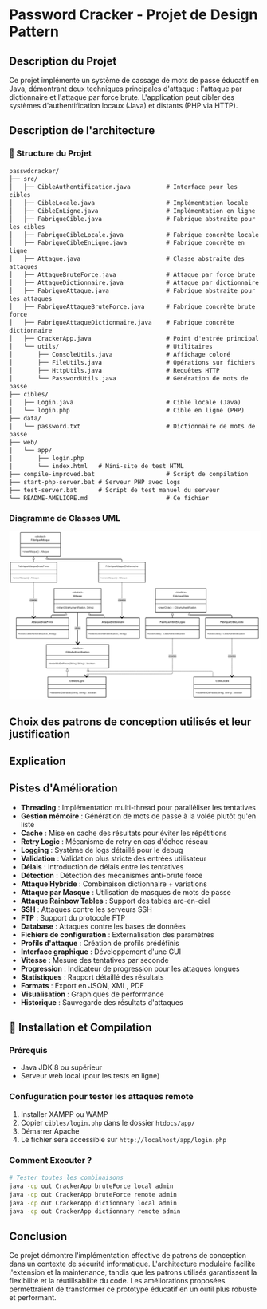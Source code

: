 # Password Cracker - Projet de Design Pattern

## Description du Projet

Ce projet implémente un système de cassage de mots de passe éducatif en Java, démontrant deux techniques principales d'attaque : l'attaque par dictionnaire et l'attaque par force brute. L'application peut cibler des systèmes d'authentification locaux (Java) et distants (PHP via HTTP).


## Description de l'architecture

### 📁 Structure du Projet

```
passwdcracker/
├── src/
│   ├── CibleAuthentification.java          # Interface pour les cibles
│   ├── CibleLocale.java                    # Implémentation locale
│   ├── CibleEnLigne.java                   # Implémentation en ligne
│   ├── FabriqueCible.java                  # Fabrique abstraite pour les cibles
│   ├── FabriqueCibleLocale.java            # Fabrique concrète locale
│   ├── FabriqueCibleEnLigne.java           # Fabrique concrète en ligne
│   ├── Attaque.java                        # Classe abstraite des attaques
│   ├── AttaqueBruteForce.java              # Attaque par force brute
│   ├── AttaqueDictionnaire.java            # Attaque par dictionnaire
│   ├── FabriqueAttaque.java                # Fabrique abstraite pour les attaques
│   ├── FabriqueAttaqueBruteForce.java      # Fabrique concrète brute force
│   ├── FabriqueAttaqueDictionnaire.java    # Fabrique concrète dictionnaire
│   ├── CrackerApp.java                     # Point d'entrée principal
│   └── utils/                              # Utilitaires
│       ├── ConsoleUtils.java               # Affichage coloré
│       ├── FileUtils.java                  # Opérations sur fichiers
│       ├── HttpUtils.java                  # Requêtes HTTP
│       └── PasswordUtils.java              # Génération de mots de passe
├── cibles/
│   ├── Login.java                          # Cible locale (Java)
│   └── login.php                           # Cible en ligne (PHP)
├── data/
│   └── password.txt                        # Dictionnaire de mots de passe
├── web/
│   └── app/
│       ├── login.php
│       └── index.html   # Mini-site de test HTML
├── compile-improved.bat                    # Script de compilation
├── start-php-server.bat # Serveur PHP avec logs
├── test-server.bat      # Script de test manuel du serveur
└── README-AMELIORE.md                      # Ce fichier
```

### Diagramme de Classes UML
![Diagramme de Classes UML - Vue d'ensemble](./diagramme.png)

## Choix des patrons de conception utilisés et leur justification

## Explication

## Pistes d'Amélioration

- **Threading** : Implémentation multi-thread pour paralléliser les tentatives
- **Gestion mémoire** : Génération de mots de passe à la volée plutôt qu'en liste
- **Cache** : Mise en cache des résultats pour éviter les répétitions
- **Retry Logic** : Mécanisme de retry en cas d'échec réseau
- **Logging** : Système de logs détaillé pour le debug
- **Validation** : Validation plus stricte des entrées utilisateur
- **Délais** : Introduction de délais entre les tentatives
- **Détection** : Détection des mécanismes anti-brute force
- **Attaque Hybride** : Combinaison dictionnaire + variations
- **Attaque par Masque** : Utilisation de masques de mots de passe
- **Attaque Rainbow Tables** : Support des tables arc-en-ciel
- **SSH** : Attaques contre les serveurs SSH
- **FTP** : Support du protocole FTP
- **Database** : Attaques contre les bases de données
- **Fichiers de configuration** : Externalisation des paramètres
- **Profils d'attaque** : Création de profils prédéfinis
- **Interface graphique** : Développement d'une GUI
- **Vitesse** : Mesure des tentatives par seconde
- **Progression** : Indicateur de progression pour les attaques longues
- **Statistiques** : Rapport détaillé des résultats
- **Formats** : Export en JSON, XML, PDF
- **Visualisation** : Graphiques de performance
- **Historique** : Sauvegarde des résultats d'attaques


## 🚀 Installation et Compilation

### Prérequis
- Java JDK 8 ou supérieur
- Serveur web local (pour les tests en ligne)


### **Confuguration pour tester les attaques remote**
1. Installer XAMPP ou WAMP
2. Copier `cibles/login.php` dans le dossier `htdocs/app/`
3. Démarrer Apache
4. Le fichier sera accessible sur `http://localhost/app/login.php`

### **Comment Executer ?**
```bash
# Tester toutes les combinaisons
java -cp out CrackerApp bruteForce local admin
java -cp out CrackerApp bruteForce remote admin
java -cp out CrackerApp dictionnary local admin
java -cp out CrackerApp dictionnary remote admin
```


## Conclusion

Ce projet démontre l'implémentation effective de patrons de conception dans un contexte de sécurité informatique. L'architecture modulaire facilite l'extension et la maintenance, tandis que les patrons utilisés garantissent la flexibilité et la réutilisabilité du code. Les améliorations proposées permettraient de transformer ce prototype éducatif en un outil plus robuste et performant.

